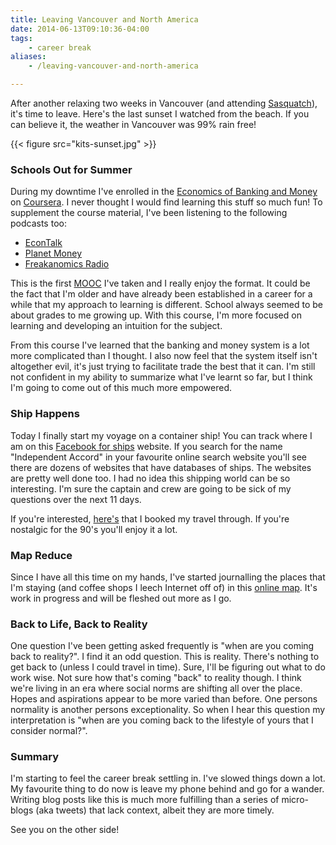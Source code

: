 ```yaml
---
title: Leaving Vancouver and North America
date: 2014-06-13T09:10:36-04:00
tags:
    - career break
aliases:
    - /leaving-vancouver-and-north-america

---
```


After another relaxing two weeks in Vancouver (and attending [Sasquatch][sasquatch]), it's time to leave. Here's the
last sunset I watched from the beach. If you can believe it, the weather in Vancouver was 99% rain free!

{{< figure src="kits-sunset.jpg" >}}

### Schools Out for Summer

During my downtime I've enrolled in the [Economics of Banking and Money][course] on [Coursera][coursera]. I never
thought I would find learning this stuff so much fun! To supplement the course material, I've been listening to the
following podcasts too:

* [EconTalk][econtalk]
* [Planet Money][planet-money]
* [Freakanomics Radio][freakanomics-radio]

This is the first [MOOC][mooc] I've taken and I really enjoy the format. It could be the fact that I'm older and have
already been established in a career for a while that my approach to learning is different. School always seemed to be
about grades to me growing up. With this course, I'm more focused on learning and developing an intuition for the
subject.

From this course I've learned that the banking and money system is a lot more complicated than I thought. I also now
feel that the system itself isn't altogether evil, it's just trying to facilitate trade the best that it can. I'm still
not confident in my ability to summarize what I've learnt so far, but I think I'm going to come out of this much more
empowered.

### Ship Happens

Today I finally start my voyage on a container ship! You can track where I am on this [Facebook for ships][marinetraffic]
website. If you search for the name "Independent Accord" in your favourite online search website
you'll see there are dozens of websites that have databases of ships. The websites are pretty well done too. I had no
idea this shipping world can be so interesting. I'm sure the captain and crew are going to be sick of my questions over
the next 11 days.

If you're interested, [here's][cruise-website] that I booked my travel through. If you're nostalgic for the 90's you'll
enjoy it a lot.

### Map Reduce

Since I have all this time on my hands, I've started journalling the places that I'm staying (and coffee shops I leech
Internet off of) in this [online map][map]. It's work in progress and will be fleshed out more as I go.

### Back to Life, Back to Reality

One question I've been getting asked frequently is "when are you coming back to reality?". I find it an odd question.
This is reality. There's nothing to get back to (unless I could travel in time). Sure, I'll be figuring out what to do
work wise. Not sure how that's coming "back" to reality though. I think we're living in an era where social norms are
shifting all over the place. Hopes and aspirations appear to be more varied than before. One persons normality is
another persons exceptionality. So when I hear this question my interpretation is "when are you coming back to the
lifestyle of yours that I consider normal?".

### Summary

I'm starting to feel the career break settling in. I've slowed things down a lot. My favourite thing to do now is leave
my phone behind and go for a wander. Writing blog posts like this is much more fulfilling than a series of micro-blogs
(aka tweets) that lack context, albeit they are more timely.

See you on the other side!

[sasquatch]: http://www.sasquatchfestival.com/
[course]: https://www.coursera.org/course/money
[coursera]: https://www.coursera.org
[econtalk]: http://www.econtalk.org/
[planet-money]: http://www.npr.org/blogs/money/
[freakanomics-radio]: http://freakonomics.com/radio/
[mooc]: https://en.wikipedia.org/wiki/Massive_open_online_course
[marinetraffic]: http://www.marinetraffic.com/ais/details/ships/636091353/vessel:INDEPENDENT_ACCORD
[map]: https://mapsengine.google.com/map/edit?mid=znoHAqfzfPKU.k2lUp8fKHDCg
[cruise-website]: http://www.cruisepeople.co.uk/

